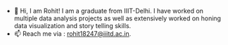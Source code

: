 - 👋 Hi, I am Rohit! I am a graduate from IIIT-Delhi. I have worked on multiple data analysis projects as well as extensively worked on honing data visualization and story telling skills.  
- 📫 Reach me via : rohit18247@iiitd.ac.in.

<!---
rohit18247/rohit18247 is a ✨ special ✨ repository because its `README.md` (this file) appears on your GitHub profile.
You can click the Preview link to take a look at your changes.
--->
